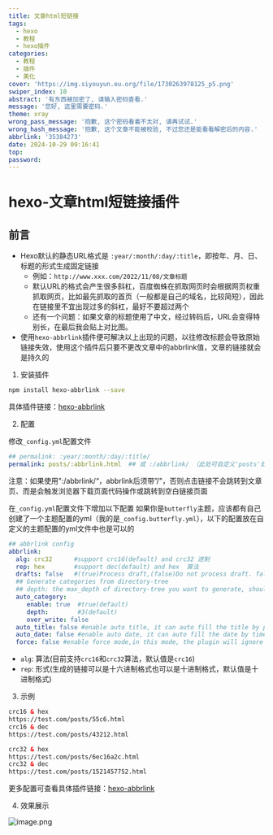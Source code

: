 ```yaml
---
title: 文章html短链接
tags:
  - hexo
  - 教程
  - hexo插件
categories:
  - 教程
  - 插件
  - 美化
cover: 'https://img.siyouyun.eu.org/file/1730263978125_p5.png'
swiper_index: 10
abstract: '有东西被加密了, 请输入密码查看.'
message: '您好, 这里需要密码.'
theme: xray
wrong_pass_message: '抱歉, 这个密码看着不太对, 请再试试.'
wrong_hash_message: '抱歉, 这个文章不能被校验, 不过您还是能看看解密后的内容.'
abbrlink: '35384273'
date: 2024-10-29 09:16:41
top:
password:
---
```


# hexo-文章html短链接插件

## 前言

- Hexo默认的静态URL格式是 `:year/:month/:day/:title`，即按年、月、日、标题的形式生成固定链接
  - 例如：`http://www.xxx.com/2022/11/08/文章标题`
  - 默认URL的格式会产生很多斜杠，百度蜘蛛在抓取网页时会根据网页权重抓取网页，比如最先抓取的首页（一般都是自己的域名，比较简短），因此在链接里不宜出现过多的斜杠，最好不要超过两个
  - 还有一个问题：如果文章的标题使用了中文，经过转码后，URL会变得特别长，在最后我会贴上对比图。
- 使用`hexo-abbrlink`插件便可解决以上出现的问题，以往修改标题会导致原始链接失效，使用这个插件后只要不更改文章中的abbrlink值，文章的链接就会是持久的

1. 安装插件

~~~bash
npm install hexo-abbrlink --save
~~~

具体插件链接：[hexo-abbrlink](https://github.com/Rozbo/hexo-abbrlink)

2. 配置

修改`_config.yml`配置文件

~~~yaml
## permalink: :year/:month/:day/:title/
permalink: posts/:abbrlink.html  ## 或 :/abbrlink/ （此处可自定义'posts'处，如：posts:year/:abbrlink.html 或 :abbrlink.html）
~~~

注意：如果使用":/abbrlink/“，abbrlink后须带”/"，否则点击链接不会跳转到文章页、而是会触发浏览器下载页面代码操作或跳转到空白链接页面

在`_config.yml`配置文件下增加以下配置
如果你是`butterfly`主题，应该都有自己创建了一个主题配置的yml（我的是`_config.butterfly.yml`），以下的配置放在自定义的主题配置的yml文件中也是可以的

~~~yaml
## abbrlink config
abbrlink:
  alg: crc32      #support crc16(default) and crc32 进制
  rep: hex        #support dec(default) and hex  算法
  drafts: false   #(true)Process draft,(false)Do not process draft. false(default) 
  ## Generate categories from directory-tree
  ## depth: the max_depth of directory-tree you want to generate, should > 0
  auto_category:
     enable: true  #true(default)
     depth:        #3(default)
     over_write: false 
  auto_title: false #enable auto title, it can auto fill the title by path
  auto_date: false #enable auto date, it can auto fill the date by time today
  force: false #enable force mode,in this mode, the plugin will ignore the cache, and calc the abbrlink for every post even it already had abbrlink.

~~~

- `alg`: 算法(目前支持`crc16`和`crc32`算法，默认值是`crc16`)
- `rep`: 形式(生成的链接可以是十六进制格式也可以是十进制格式，默认值是十进制格式)

3. 示例

~~~html
crc16 & hex
https://test.com/posts/55c6.html
crc16 & dec
https://test.com/posts/43212.html

crc32 & hex
https://test.com/posts/6ec16a2c.html
crc32 & dec
https://test.com/posts/1521457752.html
~~~

更多配置可查看具体插件链接：[hexo-abbrlink](https://github.com/Rozbo/hexo-abbrlink)

4. 效果展示

![image.png](https://img.siyouyun.eu.org/file/1730162347406_image.png)